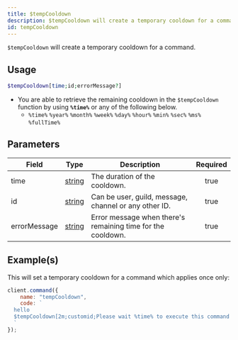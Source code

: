 ```yaml
---
title: $tempCooldown
description: $tempCooldown will create a temporary cooldown for a command.
id: tempCooldown
---
```


`$tempCooldown` will create a temporary cooldown for a command.

## Usage

```php
$tempCooldown[time;id;errorMessage?]
```

-   You are able to retrieve the remaining cooldown in the `$tempCooldown` function by using **`%time%`** or any of the
    following below.
    -   `%time%` `%year%` `%month%` `%week%` `%day%` `%hour%` `%min%` `%sec%` `%ms%` `%fullTime%`

## Parameters

| Field        | Type                                                                                              | Description                                                 | Required |
| ------------ | ------------------------------------------------------------------------------------------------- | ----------------------------------------------------------- | :------: |
| time         | [string](https://developer.mozilla.org/en-US/docs/Web/JavaScript/Reference/Global_Objects/String) | The duration of the cooldown.                               |   true   |
| id           | [string](https://developer.mozilla.org/en-US/docs/Web/JavaScript/Reference/Global_Objects/String) | Can be user, guild, message, channel or any other ID.       |   true   |
| errorMessage | [string](https://developer.mozilla.org/en-US/docs/Web/JavaScript/Reference/Global_Objects/String) | Error message when there's remaining time for the cooldown. |   true   |

## Example(s)

This will set a temporary cooldown for a command which applies once only:

```javascript
client.command({
    name: "tempCooldown",
    code: `
  hello
  $tempCooldown[2m;customid;Please wait %time% to execute this command again.]
  `
});
```

